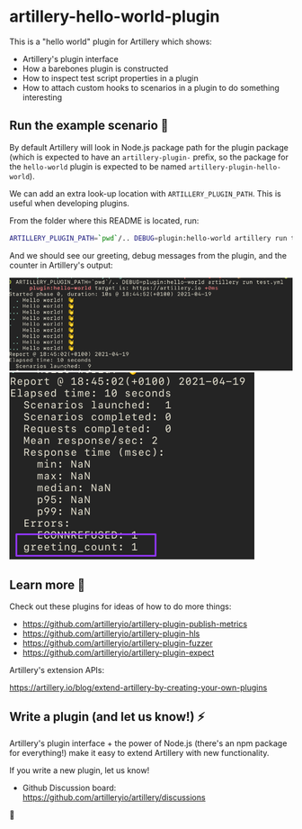 # artillery-hello-world-plugin

This is a "hello world" plugin for Artillery which shows:

- Artillery's plugin interface
- How a barebones plugin is constructed
- How to inspect test script properties in a plugin
- How to attach custom hooks to scenarios in a plugin to do something interesting

## Run the example scenario 👋

By default Artillery will look in Node.js package path for the plugin package (which is expected to have an `artillery-plugin-` prefix, so the package for the `hello-world` plugin is expected to be named `artillery-plugin-hello-world`).

We can add an extra look-up location with `ARTILLERY_PLUGIN_PATH`. This is useful when developing plugins.

From the folder where this README is located, run:

```sh
ARTILLERY_PLUGIN_PATH=`pwd`/.. DEBUG=plugin:hello-world artillery run test.yml
```

And we should see our greeting, debug messages from the plugin, and the counter in Artillery's output:

![greeting](./images/screenshot1.png)
![custom counter](./images/screenshot2.png)

## Learn more 📖

Check out these plugins for ideas of how to do more things:

- https://github.com/artilleryio/artillery-plugin-publish-metrics
- https://github.com/artilleryio/artillery-plugin-hls
- https://github.com/artilleryio/artillery-plugin-fuzzer
- https://github.com/artilleryio/artillery-plugin-expect

Artillery's extension APIs:

https://artillery.io/blog/extend-artillery-by-creating-your-own-plugins

## Write a plugin (and let us know!) ⚡

Artillery's plugin interface + the power of Node.js (there's an npm package for everything!) make it easy to extend Artillery with new functionality.

If you write a new plugin, let us know!

- Github Discussion board: https://github.com/artilleryio/artillery/discussions

💜
